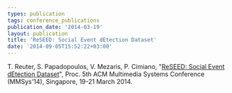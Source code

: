 ```yaml
---
types: publication
tags: conference_publications
publication_date: '2014-03-19'
layout: publication
title: 'ReSEED: Social Event dEtection Dataset'
date: '2014-09-05T15:52:22+03:00'
---
```

<p>T. Reuter, S. Papadopoulos, V. Mezaris, P. Cimiano, "<a href="http://www.iti.gr/~bmezaris/publications/mmsys14_preprint.pdf">ReSEED: Social Event dEtection Dataset</a>", Proc. 5th ACM Multimedia Systems Conference (MMSys'14), Singapore, 19-21 March 2014.</p>
